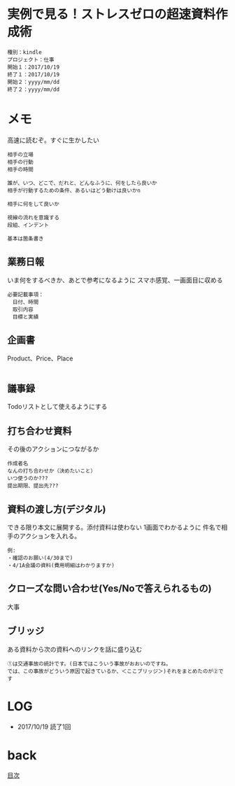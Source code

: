 # 実例で見る！ストレスゼロの超速資料作成術

    種別：kindle
    プロジェクト：仕事
    開始１：2017/10/19
    終了１：2017/10/19
    開始２：yyyy/mm/dd
    終了２：yyyy/mm/dd

# メモ
高速に読むぞ。すぐに生かしたい
```
相手の立場
相手の行動
相手の時間
```
  
```
誰が、いつ、どこで、だれと、どんなふうに、何をしたら良いか
相手が行動するための条件、あるいはどう動けは良いかn
```

```
相手に何をして良いか
```

```
視線の流れを意識する
段組、インデント
```

```
基本は箇条書き
```

## 業務日報
いま何をするべきか、あとで参考になるように
スマホ感覚、一画面目に収める

```
必要記載事項：
　日付、時間
　取引内容
　目標と実績
```
## 企画書
Product、Price、Place
```

```
## 議事録
Todoリストとして使えるようにする

## 打ち合わせ資料
その後のアクションにつながるか
```
作成者名
なんの打ち合わせか（決めたいこと）
いつ使うのか???
提出期限、提出先???
```
## 資料の渡し方(デジタル)
できる限り本文に展開する。添付資料は使わない
1画面でわかるように
件名で相手のアクションを入れる。

```
例:
・確認のお願い(4/30まで)
・4/1A会議の資料(費用明細はわかりますか)
```

## クローズな問い合わせ(Yes/Noで答えられるもの)
大事

## ブリッジ
ある資料から次の資料へのリンクを話に盛り込む
```
①は交通事故の統計です。(日本ではこういう事故がおおいのですね。
では、この事故がどういう原因で起きているか、＜ここブリッジ＞)それをまとめたのが②です
```

# LOG
- 2017/10/19 読了1回

# back
[目次](README.md)

